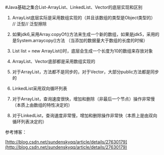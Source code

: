 #Java基础之集合List-ArrayList、LinkedList、Vector的底层实现和区别

1. ArrayList底层实际是采用数组实现的（并且该数组的类型是Object类型的） // 泛型// 泛型擦除
2. 如果jdk6,采用Array.copyOf()方法来生成一个新的数组，如果是jdk5，采用的是System.arraycopy()方法
    （当添加的数据量大于数组的长度的时候）
    
3. List list = new ArrayList()时，底层会生成一个长度为10的数组来存放对象
4. ArrayList、Vector底部都是采用数组实现的
5. 对于ArrayList，方法都不是同步的，对于Vector，大部分public方法都是同步的


6. LinkedList采用双向循环列表
7. 对于ArrayList，查询速度很快，增加和删除（非最后一个节点）操作非常慢（本质上由数组的特性决定的）
8. 对于LinkedList，查询速度非常慢，增加和删除操作非常快（本质上是由双向循环列表决定的）

参考博客：

[http://blog.csdn.net/sundenskyqq/article/details/27630179](http://blog.csdn.net/sundenskyqq/article/details/27630179)
